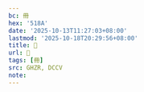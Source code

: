 ```yaml
---
bc: 冊
hex: '518A'
date: '2025-10-13T11:27:03+08:00'
lastmod: '2025-10-18T20:29:56+08:00'
title: 󰕋
url: 󰕋
tags: [冊]
src: GHZR, DCCV
note:
---
```


